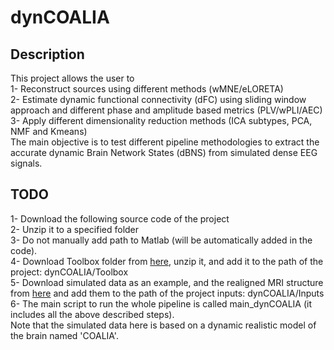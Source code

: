 # dynCOALIA

## Description
This project allows the user to
\
1- Reconstruct sources using different methods (wMNE/eLORETA)\
2- Estimate dynamic functional connectivity (dFC) using sliding window approach and different phase and amplitude based metrics (PLV/wPLI/AEC)\
3- Apply different dimensionality reduction methods (ICA subtypes, PCA, NMF and Kmeans)\
The main objective is to test different pipeline methodologies to extract the accurate dynamic Brain Network States (dBNS) from simulated dense EEG signals.

## TODO
1- Download the following source code of the project
\
2- Unzip it to a specified folder\
3- Do not manually add path to Matlab (will be automatically added in the code).\
4- Download Toolbox folder from [here](https://github.com/judytabbal/dynCOALIA/releases/latest), unzip it, and add it to the path of the project: dynCOALIA/Toolbox\
5- Download simulated data as an example, and the realigned MRI structure from [here](https://github.com/judytabbal/dynCOALIA/releases/latest) and add them to the path of the project inputs: dynCOALIA/Inputs\
6- The main script to run the whole pipeline is called main_dynCOALIA (it includes all the above described steps).
\
Note that the simulated data here is based on a dynamic realistic model of the brain named 'COALIA'.


